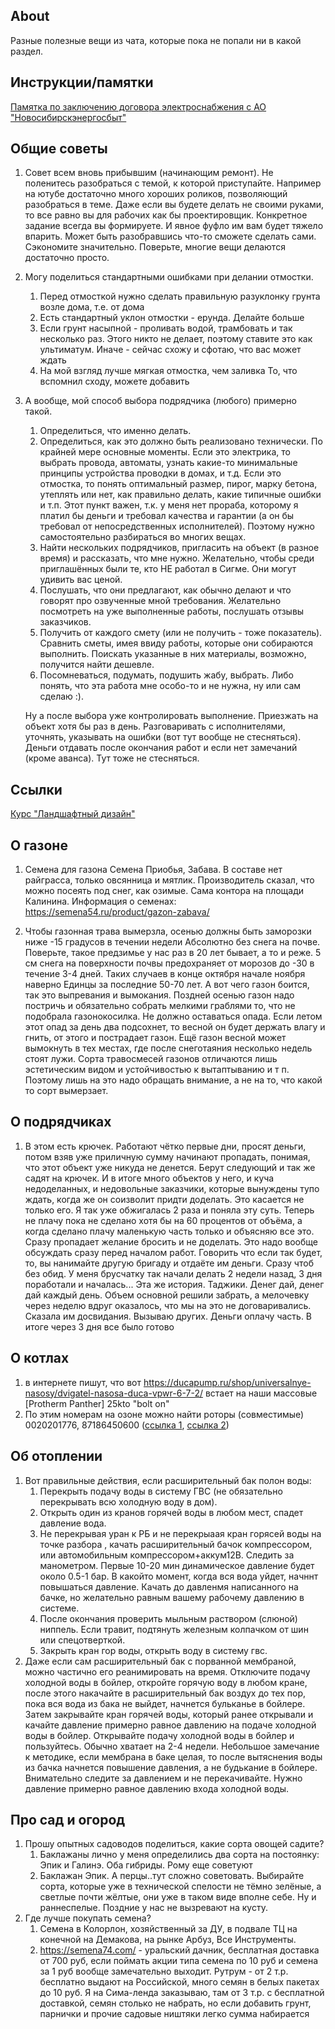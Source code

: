 ## About

Разные полезные вещи из чата, которые пока не попали ни в какой раздел.

## Инструкции/памятки

[Памятка по заключению договора электроснабжения с АО "Новосибирскэнергосбыт"](nskes-agreement-manual.md)

## Общие советы

1. Совет всем вновь прибывшим (начинающим ремонт). Не поленитесь разобраться с темой, к которой приступайте. Например на ютубе достаточно много хороших роликов, позволяющий разобраться в теме. Даже если вы будете делать не своими руками, то все равно вы для рабочих как бы проектировщик. Конкретное задание всегда вы формируете. И явное фуфло им вам будет тяжело впарить. Может быть разобравшись что-то сможете сделать сами. Сэкономите значительно. Поверьте, многие вещи делаются достаточно просто.

2. Могу поделиться стандартными ошибками при делании отмостки.
    1. Перед отмосткой нужно сделать правильную разуклонку грунта возле дома, т.е. от дома
    2. Есть стандартный уклон отмостки - ерунда. Делайте больше
    3. Если грунт насыпной - проливать водой, трамбовать и так несколько раз. Этого никто не делает, поэтому ставите это как ультиматум. Иначе - сейчас схожу и сфотаю, что вас может ждать
    4. На мой взгляд лучше мягкая отмостка, чем заливка
    То, что вспомнил сходу, можете добавить

3. А вообще, мой способ выбора подрядчика (любого) примерно такой.
    1. Определиться, что именно делать.
    2. Определиться, как это должно быть реализовано технически. По крайней мере основные моменты. Если это электрика, то выбрать провода, автоматы, узнать какие-то минимальные принципы устройства проводки в домах, и т.д. Если это отмостка, то понять оптимальный размер, пирог, марку бетона, утеплять или нет, как правильно делать, какие типичные ошибки и т.п.
Этот пункт важен, т.к. у меня нет прораба, которому я платил бы деньги и требовал качества и гарантии (а он бы требовал от непосредственных исполнителей). Поэтому нужно самостоятельно разбираться во многих вещах.
    3. Найти нескольких подрядчиков, пригласить на объект (в разное время) и рассказать, что мне нужно. Желательно, чтобы среди приглашённых были те, кто НЕ работал в Сигме. Они могут удивить вас ценой.
    4. Послушать, что они предлагают, как обычно делают и что говорят про озвученные мной требования. Желательно посмотреть на уже выполненные работы, послушать отзывы заказчиков.
    5. Получить от каждого смету (или не получить - тоже показатель). Сравнить сметы, имея ввиду работы, которые они собираются выполнить. Поискать указанные в них материалы, возможно, получится найти дешевле.
    6. Посомневаться, подумать, подушить жабу, выбрать. Либо понять, что эта работа мне особо-то и не нужна, ну или сам сделаю :).
    
    Ну а после выбора уже контролировать выполнение. Приезжать на объект хотя бы раз в день. Разговаривать с исполнителями, уточнять, указывать на ошибки (вот тут вообще не стесняться). Деньги отдавать после окончания работ и если нет замечаний (кроме аванса). Тут тоже не стесняться.



## Ссылки

[Курс "Ландшафтный дизайн"](https://disk.yandex.ru/d/O-t2PUuklSd6UA)

## О газоне

1. Семена для газона Семена Приобья, Забава. В составе нет райграсса, только овсянница и мятлик.
Производитель сказал, что можно посеять под снег, как озимые. Сама контора на площади Калинина.
Информация о семенах: https://semena54.ru/product/gazon-zabava/

2. Чтобы газонная трава вымерзла, осенью должны быть заморозки ниже -15 градусов в течении недели Абсолютно без снега на почве. Поверьте, такое предзимье у нас раз в 20 лет бывает, а то и реже. 5 см снега на поверхности почвы предохраняет от морозов до -30 в течение 3-4 дней. Таких случаев в конце октября начале ноября наверно Единцы за последние 50-70 лет. А вот чего газон боится, так это выпревания и вымокания. Поздней осенью газон надо постричь и обязательно собрать мелкими граблями то, что не подобрала газонокосилка. Не должно оставаться опада. Если летом этот опад за день два подсохнет, то весной он будет держать влагу и гнить, от этого и пострадает газон. Ещё газон весной может вымокнуть в тех местах, где после снеготаяния несколько недель стоят лужи. Сорта травосмесей газонов отличаются лишь эстетическим видом и устойчивостью к вытаптыванию и т п. Поэтому лишь на это надо обращать внимание, а не на то, что какой то сорт вымерзает.

## О подрядчиках

1. В этом есть крючек. Работают чётко первые дни, просят деньги, потом взяв уже приличную сумму начинают пропадать, понимая, что этот объект уже никуда не денется. Берут следующий и так же садят на крючек. И в итоге много объектов у него, и куча недоделанных, и недовольные заказчики, которые вынуждены тупо ждать, когда же он соизволит придти доделать. Это касается не только его. Я так уже обжигалась 2 раза и поняла эту суть. Теперь не плачу пока не сделано хотя бы на 60 процентов от объёма, а когда сделано плачу маленькую  часть только и объясняю все это. Сразу пропадает желание бросить и не доделать. Это надо вообще обсуждать сразу перед началом работ. Говорить что если так будет, то, вы нанимайте другую бригаду и отдаёте им деньги. Сразу чтоб без обид. У меня брусчатку так начали делать 2 недели назад, 3 дня поработали и началась... Эта же история. Таджики. Денег дай, денег дай каждый день. Объем основной решили забрать, а мелочевку через неделю вдруг оказалось, что мы на это не договаривались. Сказала им досвидания. Вызываю других. Деньги оплачу часть. В итоге через 3 дня все было готово

## О котлах

1. в интернете пишут, что вот https://ducapump.ru/shop/universalnye-nasosy/dvigatel-nasosa-duca-vpwr-6-7-2/ встает на наши массовые [Protherm Panther] 25kto "bolt on"
2. По этим номерам на озоне можно найти роторы (совместимые) 0020201776, 87186450600 ([ссылка 1](https://www.ozon.ru/product/rotor-dlya-nasosa-wilo-remontnaya-vstavka-67h38mm-vrashchenie-vlevo-protiv-chasovoy-strelki-856228011/), [ссылка 2](https://www.ozon.ru/search/?deny_category_prediction=true&product_id=856228010))

## Об отоплении

1. Вот правильные действия, если расширительный бак полон воды:
    1. Перекрыть подачу воды в систему ГВС (не обязательно перекрывать всю холодную воду в дом). 
    2. Открыть один из кранов горячей воды в любом мест, спадет давление вода.
    3. Не перекрывая уран к РБ и не перекрыаая кран горясей воды на точке разбора , качать расширительный бачок компрессором, или автомобильным компрессором+аккум12В. Следить за манометром. Первые 10-20 мин динамическое давление будет около 0.5-1 бар. В какойто момент, когда вся вода уйдет, начннт повышаться давление. Качать до давленмя написанного на бачке, но желательно равным вашему рабочему давлению в системе. 
    4. После окончания проверить мыльным раствором (слюной) ниппель. Если травит, подтянуть железным колпачком от шин или спецотверткой.
    5. Закрыть кран гор воды, открыть воду в систему гвс.
2. Даже если сам расширительный бак с порванной мембраной, можно частично его реанимировать на время. Отключите подачу холодной воды в бойлер, откройте горячую воду в любом кране, после этого накачайте в расширительный бак воздух до тех пор, пока вся вода из бака не выйдет, начнется бульканье в бойлере.
Затем закрывайте кран горячей воды, который ранее открывали и качайте давление примерно равное давлению на подаче холодной воды в бойлер. Открывайте подачу холодной воды в бойлер и пользуйтесь. Обычно хватает на 2-4 недели.
Небольшое замечание к методике, если мембрана в баке целая, то после вытяснения воды из бачка начнется повышение давления, а не будькание в бойлере. Внимательно следите за давлением и не перекачивайте. Нужно давление примерно равное давлению входа холодной воды.

## Про сад и огород

1. Прошу опытных садоводов поделиться, какие сорта овощей садите?
    1. Баклажаны лично у меня определились два сорта на постоянку: Эпик и Галинэ. Оба гибриды. Рому еще советуют
    2. Баклажан Эпик. А перцы..тут сложно советовать. Выбирайте сорта, которые уже в технической спелости не тёмно зелёные, а  светлые почти жёлтые, они уже в таком виде вполне себе. Ну и раннеспелые. Поздние у нас не вызревают на кусту.
2. Где лучше покупать семена?
    1. Семена в Колорлон, хозяйственный за ДУ, в подвале ТЦ на конечной на Демакова, на рынке Арбуз, Все Инструменты.
    2. https://semena74.com/ - уральский дачник, бесплатная доставка от 700 руб, если поймать акции типа семена по 10 руб и семена за 1 руб вообще замечательно выходит. Рутрум - от 2 т.р. бесплатно выдают на Российской, много семян в белых пакетах до 10 руб. Я на Сима-ленда заказываю, там от 3 т.р. с бесплатной доставкой, семян столько не набрать, но если добавить грунт, парнички и прочие садовые ништяки легко сумма набирается

